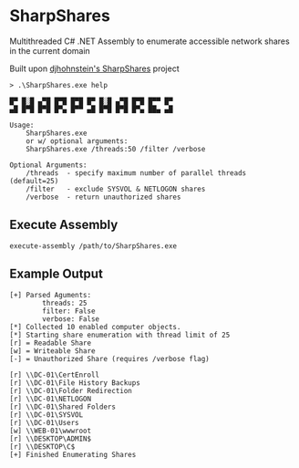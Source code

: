 # SharpShares
Multithreaded C# .NET Assembly to enumerate accessible network shares in the current domain

Built upon [djhohnstein's SharpShares](https://github.com/djhohnstein/SharpShares) project

```
> .\SharpShares.exe help

█▀ █░█ ▄▀█ █▀█ █▀█ █▀ █░█ ▄▀█ █▀█ █▀▀ █▀
▄█ █▀█ █▀█ █▀▄ █▀▀ ▄█ █▀█ █▀█ █▀▄ ██▄ ▄█

Usage:
    SharpShares.exe
    or w/ optional arguments:
    SharpShares.exe /threads:50 /filter /verbose

Optional Arguments:
    /threads  - specify maximum number of parallel threads (default=25)
    /filter   - exclude SYSVOL & NETLOGON shares
    /verbose  - return unauthorized shares
```

## Execute Assembly
```
execute-assembly /path/to/SharpShares.exe
```
## Example Output
```
[+] Parsed Aguments:
        threads: 25
        filter: False
        verbose: False
[*] Collected 10 enabled computer objects.
[*] Starting share enumeration with thread limit of 25
[r] = Readable Share
[w] = Writeable Share
[-] = Unauthorized Share (requires /verbose flag)

[r] \\DC-01\CertEnroll
[r] \\DC-01\File History Backups
[r] \\DC-01\Folder Redirection
[r] \\DC-01\NETLOGON
[r] \\DC-01\Shared Folders
[r] \\DC-01\SYSVOL
[r] \\DC-01\Users
[w] \\WEB-01\wwwroot
[r] \\DESKTOP\ADMIN$
[r] \\DESKTOP\C$
[+] Finished Enumerating Shares
```
